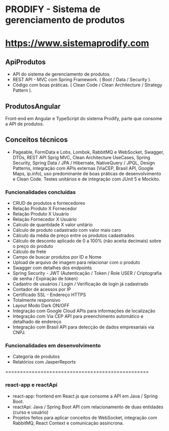# PRODIFY - Sistema de gerenciamento de produtos
# https://www.sistemaprodify.com

## ApiProdutos
- API do sistema de gerenciamento de produtos.
- REST API - MVC com Spring Framework. ( Boot / Data / Security ).
- Código com boas práticas. ( Clean Code / Clean Architecture / Strategy Pattern ).

## ProdutosAngular 
Front-end em Angular e TypeScript do sistema Prodify, parte que consome a API de produtos.

## Conceitos técnicos
- Pageable, FormData e Lobs, Lombok, RabbitMQ e WebSocket, Swagger, DTOs, REST API Sprig MVC, Clean Architecture UseCases, Spring Security, Spring Data / JPA / Hibernate, NativeQuery / JPQL, Design Patterns, integração com APIs externas (ViaCEP, Brasil API, Google Maps, ip.info), uso predominante de boas práticas de desenvolvimento e Clean Code. Testes unitários e de integração com JUnit 5 e Mockito.

### Funcionalidades concluídas
- CRUD de produtos e fornecedores
- Relação Produto X Fornecedor
- Relação Produto X Usuário
- Relação Fornecedor X Usuário
- Calculo de quantidade X valor unitário
- Cálculo de produto cadastrado com valor mais caro
- Cálculo da média de preço entre os produtos cadastrados
- Cálculo de desconto aplicado de 0 a 100% (não aceita decimais) sobre o preço do produto
- Cálculo de frete
- Campo de buscar produtos por ID e Nome
- Upload de arquivo de imagem para relacionar com o produto
- Swagger com detalhes dos endpoints
- Spring Security - JWT (Autenticação / Token / Role USER / Criptografia de senha / Expiração de token)
- Cadastro de usuários / Login / Verificação de login já cadastrado
- Contador de acessos por IP
- Certificado SSL - Endereço HTTPS
- Totalmente responsivo
- Layout Modo Dark ON/OFF
- Integração com Google Cloud APIs para informações de localização
- Integração com Via CEP API para preenchimento automático e detalhado de endereço
- Integração com Brasil API para detecção de dados empresariais via CNPJ.

### Funcionalidades em desenvolvimento
- Categoria de produtos
- Relatórios com JasperReports
  
=================================================

### react-app e reactApi
- react-app: frontend em React.js que consome a API em Java / Spring Boot.
- reactApi: Java / Spring Boot API com relacionamento de duas entidades (curso e usuário)
- Projetos feitos para aplicar conceitos de WebSocket, integração com RabbitMQ, React Context e comunicação assíncrona.

